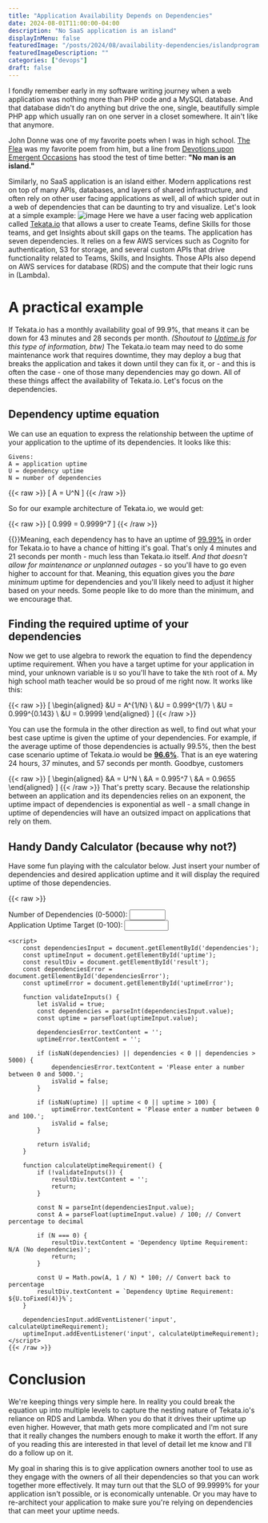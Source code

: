 ```yaml
---
title: "Application Availability Depends on Dependencies"
date: 2024-08-01T11:00:00-04:00
description: "No SaaS application is an island"
displayInMenu: false
featuredImage: "/posts/2024/08/availability-dependencies/islandprogram.webp"
featuredImageDescription: ""
categories: ["devops"]
draft: false
---
```

I fondly remember early in my software writing journey when a web application was nothing more than PHP code and a MySQL database.  And that database didn't do anything but drive the one, single, beautifully simple PHP app which usually ran on one server in a closet somewhere.  It ain't like that anymore.

John Donne was one of my favorite poets when I was in high school. [The Flea](https://en.wikipedia.org/wiki/The_Flea_(poem)) was my favorite poem from him, but a line from [Devotions upon Emergent Occasions](https://en.wikipedia.org/wiki/Devotions_upon_Emergent_Occasions) has stood the test of time better: **"No man is an island."**

Similarly, no SaaS application is an island either.  Modern applications rest on top of many APIs, databases, and layers of shared infrastructure, and often rely on other user facing applications as well, all of which spider out in a web of dependencies that can be daunting to try and visualize.  Let's look at a simple example:
![image](/posts/2024/08/availability-dependencies/tekata-arch-basic.png)
Here we have a user facing web application called [Tekata.io](https://dojo.tekata.io) that allows a user to create Teams, define Skills for those teams, and get Insights about skill gaps on the teams.  The application has seven dependencies.  It relies on a few AWS services such as Cognito for authentication, S3 for storage, and several custom APIs that drive functionality related to Teams, Skills, and Insights.  Those APIs also depend on AWS services for database (RDS) and the compute that their logic runs in (Lambda).

# A practical example
If Tekata.io has a monthly availability goal of 99.9%, that means it can be down for 43 minutes and 28 seconds per month.  _(Shoutout to [Uptime.is](https://uptime.is/99.9) for this type of information, btw)_  The Tekata.io team may need to do some maintenance work that requires downtime, they may deploy a bug that breaks the application and takes it down until they can fix it, or - and this is often the case - one of those many dependencies may go down.  All of these things affect the availability of Tekata.io.  Let's focus on the dependencies.

## Dependency uptime equation
We can use an equation to express the relationship between the uptime of your application to the uptime of its dependencies.  It looks like this:

    Givens:
    A = application uptime
    U = dependency uptime
    N = number of dependencies

{{< raw >}}
\[ A = U^N \]
{{< /raw >}}

So for our example architecture of Tekata.io, we would get:

{{< raw >}}
\[ 0.999 = 0.9999^7 \]
{{< /raw >}}
    
{{<smallimg src="/posts/2024/08/availability-dependencies/office-space-2.jpeg" alt="Office space screenshot" smartfloat="right" width="250px">}}Meaning, each dependency has to have an uptime of [99.99%](https://uptime.is/99.99) in order for Tekata.io to have a chance of hitting it's goal.  That's only 4 minutes and 21 seconds per month - much less than Tekata.io itself.  _And that doesn't allow for maintenance or unplanned outages_ - so you'll have to go even higher to account for that.  Meaning, this equation gives you the _bare minimum_ uptime for dependencies and you'll likely need to adjust it higher based on your needs.  Some people like to do more than the minimum, and we encourage that.

## Finding the required uptime of your dependencies
Now we get to use algebra to rework the equation to find the dependency uptime requirement.  When you have a target uptime for your application in mind, your unknown variable is `U` so you'll have to take the `Nth` root of `A`.  My high school math teacher would be so proud of me right now.  It works like this:

{{< raw >}}
\[ 
\begin{aligned}
&U = A^{1/N} \\ 
&U = 0.999^{1/7} \\
&U = 0.999^{0.143} \\
&U = 0.9999
\end{aligned}
\]
{{< /raw >}}

You can use the formula in the other direction as well, to find out what your best case uptime is given the uptime of your dependencies.  For example, if the average uptime of those dependencies is actually 99.5%, then the best case scenario uptime of Tekata.io would be [**96.6%**](https://uptime.is/96.6).  That is an eye watering 24 hours, 37 minutes, and 57 seconds per month.  Goodbye, customers

{{< raw >}}
\[
\begin{aligned}
&A = U^N \\
&A = 0.995^7 \\
&A = 0.9655 
\end{aligned}
\]
{{< /raw >}}
That's pretty scary.  Because the relationship between an application and its dependencies relies on an exponent, the uptime impact of dependencies is exponential as well - a small change in uptime of dependencies will have an outsized impact on applications that rely on them.

## Handy Dandy Calculator (because why not?)
Have some fun playing with the calculator below.  Just insert your number of dependencies and desired application uptime and it will display the required uptime of those dependencies.

{{< raw >}}
    <div class="widget">
        <div class="input-group">
            <label for="dependencies">Number of Dependencies (0-5000):</label>
            <input type="number" id="dependencies" min="0" max="5000">
            <div id="dependenciesError" class="error"></div>
        </div>
        <div class="input-group">
            <label for="uptime">Application Uptime Target (0-100):</label>
            <input type="number" id="uptime" min="0" max="100" step="0.01">
            <div id="uptimeError" class="error"></div>
        </div>
        <div id="result"></div>
    </div>

    <script>
        const dependenciesInput = document.getElementById('dependencies');
        const uptimeInput = document.getElementById('uptime');
        const resultDiv = document.getElementById('result');
        const dependenciesError = document.getElementById('dependenciesError');
        const uptimeError = document.getElementById('uptimeError');

        function validateInputs() {
            let isValid = true;
            const dependencies = parseInt(dependenciesInput.value);
            const uptime = parseFloat(uptimeInput.value);

            dependenciesError.textContent = '';
            uptimeError.textContent = '';

            if (isNaN(dependencies) || dependencies < 0 || dependencies > 5000) {
                dependenciesError.textContent = 'Please enter a number between 0 and 5000.';
                isValid = false;
            }

            if (isNaN(uptime) || uptime < 0 || uptime > 100) {
                uptimeError.textContent = 'Please enter a number between 0 and 100.';
                isValid = false;
            }

            return isValid;
        }

        function calculateUptimeRequirement() {
            if (!validateInputs()) {
                resultDiv.textContent = '';
                return;
            }

            const N = parseInt(dependenciesInput.value);
            const A = parseFloat(uptimeInput.value) / 100; // Convert percentage to decimal

            if (N === 0) {
                resultDiv.textContent = 'Dependency Uptime Requirement: N/A (No dependencies)';
                return;
            }

            const U = Math.pow(A, 1 / N) * 100; // Convert back to percentage
            resultDiv.textContent = `Dependency Uptime Requirement: ${U.toFixed(4)}%`;
        }

        dependenciesInput.addEventListener('input', calculateUptimeRequirement);
        uptimeInput.addEventListener('input', calculateUptimeRequirement);
    </script>
    {{< /raw >}}

# Conclusion
We're keeping things very simple here.  In reality you could break the equation up into multiple levels to capture the nesting nature of Tekata.io's reliance on RDS and Lambda.  When you do that it drives their uptime up even higher.  However, that math gets more complicated and I'm not sure that it really changes the numbers enough to make it worth the effort.  If any of you reading this are interested in that level of detail let me know and I'll do a follow up on it.

My goal in sharing this is to give application owners another tool to use as they engage with the owners of all their dependencies so that you can work together more effectively.  It may turn out that the SLO of 99.9999% for your application isn't possible, or is economically untenable.  Or you may have to re-architect your application to make sure you're relying on dependencies that can meet your uptime needs.  